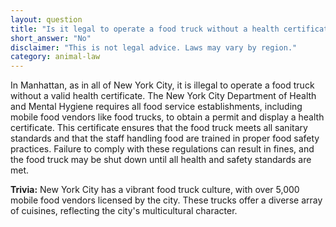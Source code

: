 ```yaml
---
layout: question
title: "Is it legal to operate a food truck without a health certificate in Manhattan?"
short_answer: "No"
disclaimer: "This is not legal advice. Laws may vary by region."
category: animal-law
---
```

In Manhattan, as in all of New York City, it is illegal to operate a food truck without a valid health certificate. The New York City Department of Health and Mental Hygiene requires all food service establishments, including mobile food vendors like food trucks, to obtain a permit and display a health certificate. This certificate ensures that the food truck meets all sanitary standards and that the staff handling food are trained in proper food safety practices. Failure to comply with these regulations can result in fines, and the food truck may be shut down until all health and safety standards are met.

**Trivia:** New York City has a vibrant food truck culture, with over 5,000 mobile food vendors licensed by the city. These trucks offer a diverse array of cuisines, reflecting the city's multicultural character.
